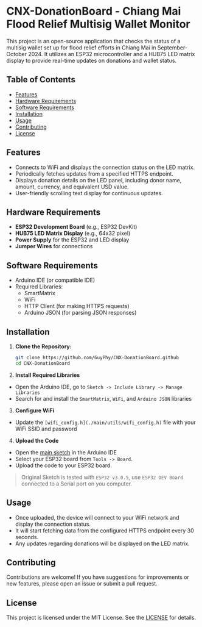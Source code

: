 # CNX-DonationBoard - Chiang Mai Flood Relief Multisig Wallet Monitor

This project is an open-source application that checks the status of a multisig wallet set up for flood relief efforts in Chiang Mai in September-October 2024. It utilizes an ESP32 microcontroller and a HUB75 LED matrix display to provide real-time updates on donations and wallet status.

## Table of Contents

- [Features](#features)
- [Hardware Requirements](#hardware-requirements)
- [Software Requirements](#software-requirements)
- [Installation](#installation)
- [Usage](#usage)
- [Contributing](#contributing)
- [License](#license)

## Features

- Connects to WiFi and displays the connection status on the LED matrix.
- Periodically fetches updates from a specified HTTPS endpoint.
- Displays donation details on the LED panel, including donor name, amount, currency, and equivalent USD value.
- User-friendly scrolling text display for continuous updates.

## Hardware Requirements

- **ESP32 Development Board** (e.g., ESP32 DevKit)
- **HUB75 LED Matrix Display** (e.g., 64x32 pixel)
- **Power Supply** for the ESP32 and LED display
- **Jumper Wires** for connections

## Software Requirements

- Arduino IDE (or compatible IDE)
- Required Libraries:
  - SmartMatrix
  - WiFi
  - HTTP Client (for making HTTPS requests)
  - Arduino JSON (for parsing JSON responses)

## Installation

1. **Clone the Repository:**
   ```bash
   git clone https://github.com/GuyPhy/CNX-DonationBoard.github
   cd CNX-DonationBoard
   ```

2. **Install Required Libraries**

- Open the Arduino IDE, go to `Sketch -> Include Library -> Manage Libraries`
- Search for and install the `SmartMatrix`, `WiFi`, and `Arduino JSON` libraries

3. **Configure WiFi**

- Update the `[wifi_config.h](./main/utils/wifi_config.h)` file with your WiFi SSID and password

4. **Upload the Code**

- Open the [main sketch](./main/main.ino) in the Arduino IDE
- Select your ESP32 board from `Tools -> Board`.
- Upload the code to your ESP32 board.

> Original Sketch is tested with `ESP32 v3.0.5`, use `ESP32 DEV Board` connected to a Serial port on you computer.

## Usage

- Once uploaded, the device will connect to your WiFi network and display the connection status.
- It will start fetching data from the configured HTTPS endpoint every 30 seconds.
- Any updates regarding donations will be displayed on the LED matrix.

## Contributing

Contributions are welcome! If you have suggestions for improvements or new features, please open an issue or submit a pull request.

## License

This project is licensed under the MIT License. See the [LICENSE](./LICENSE) for details.
